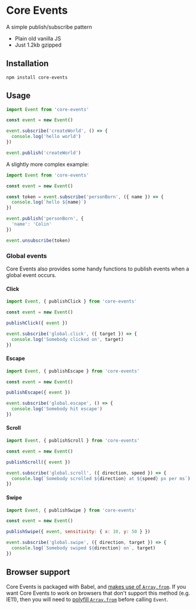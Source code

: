# Core Events

A simple publish/subscribe pattern

- Plain old vanilla JS
- Just 1.2kb gzipped

## Installation

```
npm install core-events
```

## Usage

```js
import Event from 'core-events'

const event = new Event()

event.subscribe('createWorld', () => {
  console.log('hello world')
})

event.publish('createWorld')
```

A slightly more complex example:

```js
import Event from 'core-events'

const event = new Event()

const token = event.subscribe('personBorn', ({ name }) => {
  console.log(`hello ${name}`)
})

event.publish('personBorn', {
  'name': 'Colin'
})

event.unsubscribe(token)
```

### Global events

Core Events also provides some handy functions to publish events
when a global event occurs.

#### Click

```js
import Event, { publishClick } from 'core-events'

const event = new Event()

publishClick({ event })

event.subscribe('global.click', ({ target }) => {
  console.log('Somebody clicked on', target)
})
```

#### Escape

```js
import Event, { publishEscape } from 'core-events'

const event = new Event()

publishEscape({ event })

event.subscribe('global.escape', () => {
  console.log('Somebody hit escape')
})
```

#### Scroll

```js
import Event, { publishScroll } from 'core-events'

const event = new Event()

publishScroll({ event })

event.subscribe('global.scroll', ({ direction, speed }) => {
  console.log(`Somebody scrolled ${direction} at ${speed} px per ms`)
})
```

#### Swipe

```js
import Event, { publishSwipe } from 'core-events'

const event = new Event()

publishSwipe({ event, sensitivity: { x: 10, y: 50 } })

event.subscribe('global.swipe', ({ direction, target }) => {
  console.log(`Somebody swiped ${direction} on`, target)
})
```

## Browser support

Core Events is packaged with Babel, and
[makes use of `Array.from`](https://babeljs.io/docs/usage/caveats).
If you want Core Events to work on browsers that don't support
this method (e.g. IE11), then you will need to
[polyfill `Array.from`](https://github.com/zloirock/core-js)
before calling `Event`.
